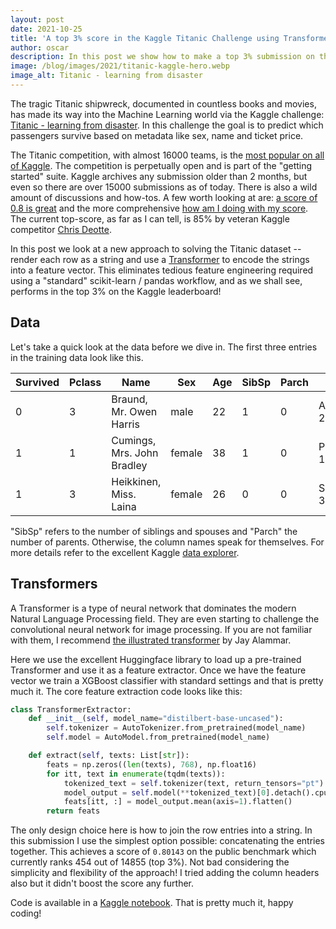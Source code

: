 ```yaml
---
layout: post
date: 2021-10-25
title: 'A top 3% score in the Kaggle Titanic Challenge using Transformers'
author: oscar
description: In this post we show how to make a top 3% submission on the Kaggle Titanic Challenge using Transformers
image: /blog/images/2021/titanic-kaggle-hero.webp
image_alt: Titanic - learning from disaster
---
```


The tragic Titanic shipwreck, documented in countless books and movies, has made its way into the Machine Learning world via the Kaggle challenge: [Titanic - learning from disaster](https://www.kaggle.com/c/titanic). In this challenge the goal is to predict which passengers survive based on metadata like sex, name and ticket price.

The Titanic competition, with almost 16000 teams, is the [most popular on all of Kaggle](https://dataaspirant.com/most-popular-kaggle-competition-solutions/). The competition is perpetually open and is part of the "getting started" suite. Kaggle archives any submission older than 2 months, but even so there are over 15000 submissions as of today. There is also a wild amount of discussions and how-tos. A few worth looking at are: [a score of 0.8 is great](https://www.kaggle.com/carlmcbrideellis/titanic-leaderboard-a-score-0-8-is-great) and the more comprehensive [how am I doing with my score](https://www.kaggle.com/pliptor/how-am-i-doing-with-my-score). The current top-score, as far as I can tell, is 85% by veteran Kaggle competitor [Chris Deotte](https://www.kaggle.com/cdeotte/titanic-wcg-xgboost-0-84688).

In this post we look at a new approach to solving the Titanic dataset -- render each row as a string and use a [Transformer](https://arxiv.org/abs/1706.03762) to encode the strings into a feature vector. This eliminates tedious feature engineering required using a "standard" scikit-learn / pandas workflow, and as we shall see, performs in the top 3% on the Kaggle leaderboard!

## Data

Let's take a quick look at the data before we dive in. The first three entries in the training data look like this.

| Survived | Pclass | Name | Sex | Age | SibSp | Parch | Ticket | Fare | Cabin | Embarked |
| - | - | - | - | - | - | - | - | - | - | - |
| 0 | 3 | Braund, Mr. Owen Harris | male | 22 | 1 | 0 | A/5 21171 | 7.25 |  | S |
| 1 | 1 | Cumings, Mrs. John Bradley | female|38|1|0|PC 17599|71.2833|C85|C|
|1|3| Heikkinen, Miss. Laina |female|26|0|0|STON/O2. 3101282|7.925| |S|

"SibSp" refers to the number of siblings and spouses and "Parch" the number of parents. Otherwise, the column names speak for themselves. For more details refer to the excellent Kaggle [data explorer](https://www.kaggle.com/c/titanic/data).

## Transformers

A Transformer is a type of neural network that dominates the modern Natural Language Processing field. They are even starting to challenge the convolutional neural network for image processing. If you are not familiar with them, I recommend [the illustrated transformer](https://jalammar.github.io/illustrated-transformer/) by Jay Alammar.

Here we use the excellent Huggingface library to load up a pre-trained Transformer and use it as a feature extractor. Once we have the feature vector we train a XGBoost classifier with standard settings and that is pretty much it. The core feature extraction code looks like this:

```python
class TransformerExtractor:
    def __init__(self, model_name="distilbert-base-uncased"):
        self.tokenizer = AutoTokenizer.from_pretrained(model_name)
        self.model = AutoModel.from_pretrained(model_name)

    def extract(self, texts: List[str]):
        feats = np.zeros((len(texts), 768), np.float16)
        for itt, text in enumerate(tqdm(texts)):
            tokenized_text = self.tokenizer(text, return_tensors="pt")
            model_output = self.model(**tokenized_text)[0].detach().cpu().numpy()
            feats[itt, :] = model_output.mean(axis=1).flatten()
        return feats
```

The only design choice here is how to join the row entries into a string. In this submission I use the simplest option possible: concatenating the entries together. This achieves a score of `0.80143` on the public benchmark which currently ranks 454 out of 14855 (top 3%). Not bad considering the simplicity and flexibility of the approach! I tried adding the column headers also but it didn't boost the score any further.

Code is available in a [Kaggle notebook](https://www.kaggle.com/oscarbeijbom/titanictransformers). That is pretty much it, happy coding!
